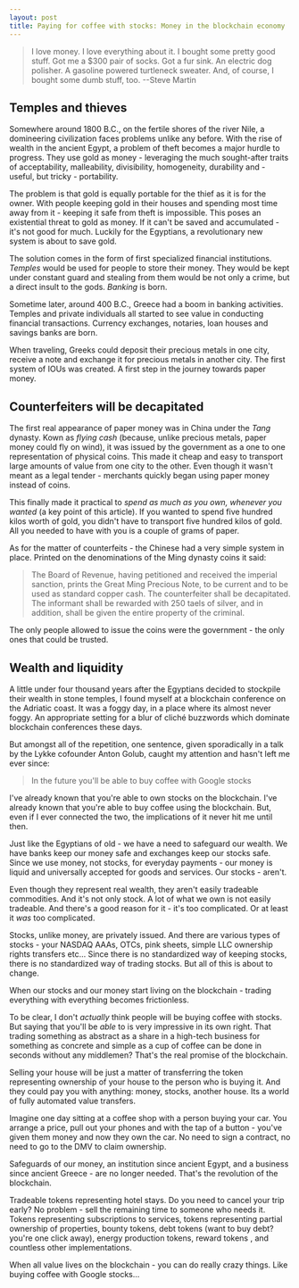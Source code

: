 ```yaml
---
layout: post
title: Paying for coffee with stocks: Money in the blockchain economy
---
```



> I love money. I love everything about it. I bought some pretty good stuff. Got me a $300 pair of socks. Got a fur sink. An electric dog polisher. A gasoline powered turtleneck sweater. And, of course, I bought some dumb stuff, too. --Steve Martin

## Temples and thieves

Somewhere around 1800 B.C., on the fertile shores of the river Nile, a domineering civilization faces problems unlike any before. With the rise of wealth in the ancient Egypt, a problem of theft becomes a major hurdle to progress. They use gold
as money - leveraging the much sought-after traits of acceptability, malleability, divisibility, homogeneity, durability and - useful, but tricky - portability.

The problem is that gold is equally portable for the thief as it is for the owner. With people keeping gold in their houses and spending most time away from it - keeping it safe from theft is impossible. 
This poses an existential threat to gold as money. If it can't be saved and accumulated - it's not good for much. Luckily for
the Egyptians, a revolutionary new system is about to save gold.

The solution comes in the form of first specialized financial institutions. *Temples* would be used for people to store their money. They would be kept under constant guard and stealing from them would be not only a crime, but a direct insult to the gods. _Banking_ is born.

Sometime later, around 400 B.C., Greece had a boom in banking activities. Temples and private individuals all started to see value in conducting financial transactions. Currency exchanges, notaries, loan houses and savings banks are born. 

When traveling, Greeks could deposit their precious metals in one city, receive a note and exchange it for precious metals in another
city. The first system of IOUs was created. A first step in the journey towards paper money.

## Counterfeiters will be decapitated

The first real appearance of paper money was in China under the *Tang* dynasty. Kown as _flying cash_ (because, unlike precious metals, paper money could fly on wind), it was issued by the government as a one to one representation of physical coins. This
made it cheap and easy to transport large amounts of value from one city to the other. Even though it wasn't meant as a legal
tender - merchants quickly began using paper money instead of coins. 

This finally made it practical to _spend as much as you own, whenever you wanted_ (a key point of this article). If you wanted to spend five hundred kilos worth
of gold, you didn't have to transport five hundred kilos of gold. All you needed to have with you is a couple of grams of paper. 

As for the matter of counterfeits - the Chinese had a very simple system in place. Printed on the denominations of the Ming dynasty
coins it said:

> The Board of Revenue, having petitioned and received the imperial sanction, prints the Great Ming Precious Note, to be current and to be used as standard copper cash. The counterfeiter shall be decapitated. The informant shall be rewarded with 250 taels of silver, and in addition, shall be given the entire property of the criminal.

The only people allowed to issue the coins were the government - the only ones that could be trusted. 

## Wealth and liquidity

A little under four thousand years after the Egyptians decided to stockpile their wealth in stone temples, I found myself at a blockchain conference on the Adriatic coast. It was a foggy day, in a place where its almost never foggy. An appropriate setting for
a blur of cliché buzzwords which dominate blockchain conferences these days.

But amongst all of the repetition, one sentence, given sporadically in a talk by the Lykke cofounder Anton Golub, caught my attention and hasn't left me ever since:

> In the future you'll be able to buy coffee with Google stocks

I've already known that you're able to own stocks on the blockchain. I've already known that you're able to buy coffee using the blockchain. But, even if I ever connected the two, the implications of it never hit me until then. 

Just like the Egyptians of old - we have a need to safeguard our wealth. We have banks keep our money safe and exchanges keep our
stocks safe. Since we use money, not stocks, for everyday payments - our money is liquid and universally accepted for goods and services. Our stocks - aren't. 

Even though they represent real wealth, they aren't easily tradeable commodities. And it's not only stock. A lot of what we own is not easily tradeable. And there's a good reason for it - it's too complicated. Or at least it _was_ too complicated. 

Stocks, unlike money, are privately issued. And there are various types of stocks - your NASDAQ AAAs, OTCs, pink sheets, 
simple LLC ownership rights transfers etc... Since there is no standardized way of keeping stocks, there is no standardized 
way of trading stocks. But all of this is about to change. 

When our stocks and our money start living on the blockchain - trading everything with everything becomes frictionless. 

To be clear, I don't _actually_ think people will be buying coffee with stocks. But saying that you'll be _able_ to is very impressive in its own right. That trading something as abstract as a share in a high-tech business for something as concrete
and simple as a cup of coffee can be done in seconds without any middlemen? That's the real promise of the blockchain.

Selling your house will be just a matter of transferring the token representing ownership of your house to the person who is
buying it. And they could pay you with anything: money, stocks, another house. Its a world of fully automated value transfers. 

Imagine one day sitting at a coffee shop with a person buying your car. You arrange a price, pull out your phones and with
the tap of a button - you've given them money and now they own the car. No need to sign a contract, no need to go to the 
DMV to claim ownership.

Safeguards of our money, an institution since ancient Egypt, and a business since ancient Greece - are no longer needed. 
That's the revolution of the blockchain. 

 Tradeable tokens representing hotel stays. Do you need to cancel your trip early? No problem - sell the remaining time to
someone who needs it. Tokens representing subscriptions to services, tokens representing partial ownership of properties, bounty tokens, debt tokens (want to buy debt? you're one click away), energy production tokens, reward tokens , and countless other implementations.

When all value lives on the blockchain - you can do really crazy things. Like buying coffee with Google stocks...
